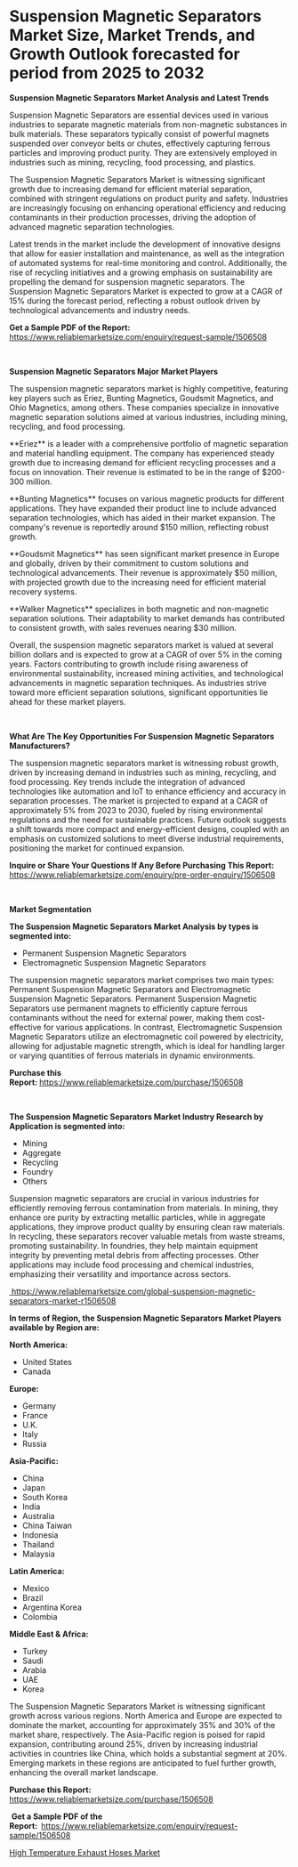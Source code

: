 <p><h1>Suspension Magnetic Separators Market Size, Market Trends, and Growth Outlook forecasted for period from 2025 to 2032</h1></p><p><strong>Suspension Magnetic Separators Market Analysis and Latest Trends</strong></p>
<p><p>Suspension Magnetic Separators are essential devices used in various industries to separate magnetic materials from non-magnetic substances in bulk materials. These separators typically consist of powerful magnets suspended over conveyor belts or chutes, effectively capturing ferrous particles and improving product purity. They are extensively employed in industries such as mining, recycling, food processing, and plastics.</p><p>The Suspension Magnetic Separators Market is witnessing significant growth due to increasing demand for efficient material separation, combined with stringent regulations on product purity and safety. Industries are increasingly focusing on enhancing operational efficiency and reducing contaminants in their production processes, driving the adoption of advanced magnetic separation technologies.</p><p>Latest trends in the market include the development of innovative designs that allow for easier installation and maintenance, as well as the integration of automated systems for real-time monitoring and control. Additionally, the rise of recycling initiatives and a growing emphasis on sustainability are propelling the demand for suspension magnetic separators. The Suspension Magnetic Separators Market is expected to grow at a CAGR of 15% during the forecast period, reflecting a robust outlook driven by technological advancements and industry needs.</p></p>
<p><strong>Get a Sample PDF of the Report:&nbsp;</strong> <a href="https://www.reliablemarketsize.com/enquiry/request-sample/1506508?utm_campaign=2281&utm_medium=2&utm_source=Github&utm_content=ia&utm_term=23032025&utm_id=suspension-magnetic-separators">https://www.reliablemarketsize.com/enquiry/request-sample/1506508</a></p>
<p>&nbsp;</p>
<p><strong>Suspension Magnetic Separators Major Market Players</strong></p>
<p><p>The suspension magnetic separators market is highly competitive, featuring key players such as Eriez, Bunting Magnetics, Goudsmit Magnetics, and Ohio Magnetics, among others. These companies specialize in innovative magnetic separation solutions aimed at various industries, including mining, recycling, and food processing.</p><p>**Eriez** is a leader with a comprehensive portfolio of magnetic separation and material handling equipment. The company has experienced steady growth due to increasing demand for efficient recycling processes and a focus on innovation. Their revenue is estimated to be in the range of $200-300 million.</p><p>**Bunting Magnetics** focuses on various magnetic products for different applications. They have expanded their product line to include advanced separation technologies, which has aided in their market expansion. The company's revenue is reportedly around $150 million, reflecting robust growth.</p><p>**Goudsmit Magnetics** has seen significant market presence in Europe and globally, driven by their commitment to custom solutions and technological advancements. Their revenue is approximately $50 million, with projected growth due to the increasing need for efficient material recovery systems.</p><p>**Walker Magnetics** specializes in both magnetic and non-magnetic separation solutions. Their adaptability to market demands has contributed to consistent growth, with sales revenues nearing $30 million.</p><p>Overall, the suspension magnetic separators market is valued at several billion dollars and is expected to grow at a CAGR of over 5% in the coming years. Factors contributing to growth include rising awareness of environmental sustainability, increased mining activities, and technological advancements in magnetic separation techniques. As industries strive toward more efficient separation solutions, significant opportunities lie ahead for these market players.</p></p>
<p>&nbsp;</p>
<p><strong>What Are The Key Opportunities For Suspension Magnetic Separators Manufacturers?</strong></p>
<p><p>The suspension magnetic separators market is witnessing robust growth, driven by increasing demand in industries such as mining, recycling, and food processing. Key trends include the integration of advanced technologies like automation and IoT to enhance efficiency and accuracy in separation processes. The market is projected to expand at a CAGR of approximately 5% from 2023 to 2030, fueled by rising environmental regulations and the need for sustainable practices. Future outlook suggests a shift towards more compact and energy-efficient designs, coupled with an emphasis on customized solutions to meet diverse industrial requirements, positioning the market for continued expansion.</p></p>
<p><strong>Inquire or Share Your Questions If Any Before Purchasing This Report:</strong> <a href="https://www.reliablemarketsize.com/enquiry/pre-order-enquiry/1506508?utm_campaign=2281&utm_medium=2&utm_source=Github&utm_content=ia&utm_term=23032025&utm_id=suspension-magnetic-separators">https://www.reliablemarketsize.com/enquiry/pre-order-enquiry/1506508</a></p>
<p>&nbsp;</p>
<p><strong>Market Segmentation</strong></p>
<p><strong>The Suspension Magnetic Separators Market Analysis by types is segmented into:</strong></p>
<p><ul><li>Permanent Suspension Magnetic Separators</li><li>Electromagnetic Suspension Magnetic Separators</li></ul></p>
<p><p>The suspension magnetic separators market comprises two main types: Permanent Suspension Magnetic Separators and Electromagnetic Suspension Magnetic Separators. Permanent Suspension Magnetic Separators use permanent magnets to efficiently capture ferrous contaminants without the need for external power, making them cost-effective for various applications. In contrast, Electromagnetic Suspension Magnetic Separators utilize an electromagnetic coil powered by electricity, allowing for adjustable magnetic strength, which is ideal for handling larger or varying quantities of ferrous materials in dynamic environments.</p></p>
<p><strong>Purchase this Report:&nbsp;</strong><a href="https://www.reliablemarketsize.com/purchase/1506508?utm_campaign=2281&utm_medium=2&utm_source=Github&utm_content=ia&utm_term=23032025&utm_id=suspension-magnetic-separators">https://www.reliablemarketsize.com/purchase/1506508</a></p>
<p>&nbsp;</p>
<p><strong>The Suspension Magnetic Separators Market Industry Research by Application is segmented into:</strong></p>
<p><ul><li>Mining</li><li>Aggregate</li><li>Recycling</li><li>Foundry</li><li>Others</li></ul></p>
<p><p>Suspension magnetic separators are crucial in various industries for efficiently removing ferrous contamination from materials. In mining, they enhance ore purity by extracting metallic particles, while in aggregate applications, they improve product quality by ensuring clean raw materials. In recycling, these separators recover valuable metals from waste streams, promoting sustainability. In foundries, they help maintain equipment integrity by preventing metal debris from affecting processes. Other applications may include food processing and chemical industries, emphasizing their versatility and importance across sectors.</p></p>
<p><a href="https://www.reliablemarketsize.com/global-suspension-magnetic-separators-market-r1506508?utm_campaign=2281&utm_medium=2&utm_source=Github&utm_content=ia&utm_term=23032025&utm_id=suspension-magnetic-separators">&nbsp;https://www.reliablemarketsize.com/global-suspension-magnetic-separators-market-r1506508</a></p>
<p><strong>In terms of Region, the Suspension Magnetic Separators Market Players available by Region are:</strong></p>
<p>
    <p> <strong> North America: </strong>
        <ul>
            <li>United States</li>
            <li>Canada</li>
        </ul>
        </p> 
    <p> <strong> Europe: </strong>
        <ul>
            <li>Germany</li>
            <li>France</li>
            <li>U.K.</li>
            <li>Italy</li>
            <li>Russia</li>
        </ul>
        </p> 
    <p> <strong> Asia-Pacific: </strong>
        <ul>
            <li>China</li>
            <li>Japan</li>
            <li>South Korea</li>
            <li>India</li>
            <li>Australia</li>
            <li>China Taiwan</li>
            <li>Indonesia</li>
            <li>Thailand</li>
            <li>Malaysia</li>
        </ul>
        </p> 
    <p> <strong> Latin America: </strong>
        <ul>
            <li>Mexico</li>
            <li>Brazil</li>
            <li>Argentina Korea</li>
            <li>Colombia</li>
        </ul>
        </p> 
    <p> <strong> Middle East & Africa: </strong>
        <ul>
            <li>Turkey</li>
            <li>Saudi</li>
            <li>Arabia</li>
            <li>UAE</li>
            <li>Korea</li>
        </ul>
    </p>
    </p>
<p><p>The Suspension Magnetic Separators Market is witnessing significant growth across various regions. North America and Europe are expected to dominate the market, accounting for approximately 35% and 30% of the market share, respectively. The Asia-Pacific region is poised for rapid expansion, contributing around 25%, driven by increasing industrial activities in countries like China, which holds a substantial segment at 20%. Emerging markets in these regions are anticipated to fuel further growth, enhancing the overall market landscape.</p></p>
<p><strong>Purchase this Report: </strong><a href="https://www.reliablemarketsize.com/purchase/1506508?utm_campaign=2281&utm_medium=2&utm_source=Github&utm_content=ia&utm_term=23032025&utm_id=suspension-magnetic-separators">https://www.reliablemarketsize.com/purchase/1506508</a></p>
<p>&nbsp;<strong>Get a Sample PDF of the Report:&nbsp;&nbsp;</strong><a href="https://www.reliablemarketsize.com/enquiry/request-sample/1506508?utm_campaign=2281&utm_medium=2&utm_source=Github&utm_content=ia&utm_term=23032025&utm_id=suspension-magnetic-separators">https://www.reliablemarketsize.com/enquiry/request-sample/1506508</a></p>
<p><strong></strong></p>
<p><p><a href="https://github.com/ilonaenterline65/Market-Research-Report-List-1/blob/main/high-temperature-exhaust-hoses-market.md?utm_campaign=2281&utm_medium=2&utm_source=Github&utm_content=ia&utm_term=23032025&utm_id=suspension-magnetic-separators">High Temperature Exhaust Hoses Market</a></p></p>